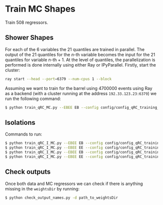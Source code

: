 # Train MC Shapes

Train 508 regressors.

## Shower Shapes

For each of the 6 variables the 21 quantiles are trained in parallel. The output of the 21 quantiles for the *n*-th variable becomes the input for the 21 quantiles for variable *n*-th + 1.
At the level of quantiles, the parallelization is performed is done internally using either Ray or IPyParallel.
Firstly, start the cluster: 
```bash
ray start --head --port=6379 --num-cpus 1 --block
```
Assuming we want to train for the barrel using 4700000 events using Ray as a backend (with a cluster running at the address ```192.33.123.23:6379```) we run the following command:
```bash
$ python train_qRC_MC.py --EBEE EB --config config/config_qRC_training_5M.yaml --n_evts 4700000 --backend Ray --clusterid 192.33.123.23:6379
```

## Isolations

Commands to run:
```bash
$ python train_qRC_I_MC.py --EBEE EB --config config/config_qRC_training_ChI_5M.yaml --n_evts 4700000 --backend Ray --clusterid 192.33.123.23:6379
$ python train_qRC_I_MC.py --EBEE EE --config config/config_qRC_training_ChI_5M.yaml --n_evts 4700000 --backend Ray --clusterid 192.33.123.23:6379
$ python train_qRC_I_MC.py --EBEE EB --config config/config_qRC_training_PhI_5M.yaml --n_evts 4700000 --backend Ray --clusterid 192.33.123.23:6379
$ python train_qRC_I_MC.py --EBEE EE --config config/config_qRC_training_PhI_5M.yaml --n_evts 4700000 --backend Ray --clusterid 192.33.123.23:6379
```

## Check outputs

Once both data and MC regressors we can check if there is anything missing in the ```weightsDir``` by running:
```bash
$ python check_output_names.py -d path_to_weightsDir
```

